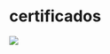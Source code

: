 # certificados

<img src="https://github.com/matheusfmendes/FrontEnd/blob/main/CERTIFICADO_-_COMUNICAO_EM_NEGCIOS_E_MDIAS_SOCIAIS.pdf">
